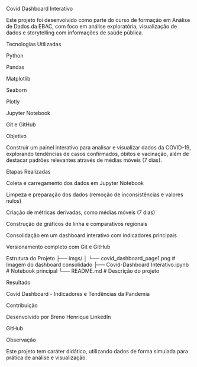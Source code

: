 Covid Dashboard Interativo

Este projeto foi desenvolvido como parte do curso de formação em Análise de Dados da EBAC, com foco em análise exploratória, visualização de dados e storytelling com informações de saúde pública.

Tecnologias Utilizadas

Python

Pandas

Matplotlib

Seaborn

Plotly

Jupyter Notebook

Git e GitHub

Objetivo

Construir um painel interativo para analisar e visualizar dados da COVID-19, explorando tendências de casos confirmados, óbitos e vacinação, além de destacar padrões relevantes através de médias móveis (7 dias).

Etapas Realizadas

Coleta e carregamento dos dados em Jupyter Notebook

Limpeza e preparação dos dados (remoção de inconsistências e valores nulos)

Criação de métricas derivadas, como médias móveis (7 dias)

Construção de gráficos de linha e comparativos regionais

Consolidação em um dashboard interativo com indicadores principais

Versionamento completo com Git e GitHub

Estrutura do Projeto
├── imgs/
│   └── covid_dashboard_page1.png   # Imagem do dashboard consolidado
├── Covid-Dashboard Interativo.ipynb # Notebook principal
└── README.md                        # Descrição do projeto

Resultado

Covid Dashboard - Indicadores e Tendências da Pandemia


Contribuição

Desenvolvido por Breno Henrique
LinkedIn

GitHub

Observação

Este projeto tem caráter didático, utilizando dados de forma simulada para prática de análise e visualização.

